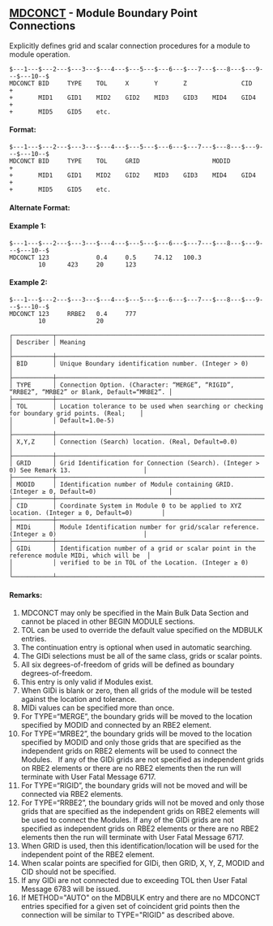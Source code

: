 ## [MDCONCT](https://nexus.hexagon.com/documentationcenter/bundle/MSC_Nastran_2022.4/page/Nastran_Combined_Book/qrg/bulkno/TOC.MDCONCT.xhtml) - Module Boundary Point Connections

Explicitly defines grid and scalar connection procedures for a module to module operation.

```nastran
$---1---$---2---$---3---$---4---$---5---$---6---$---7---$---8---$---9---$---10--$
MDCONCT BID     TYPE    TOL     X       Y       Z               CID     +       
+       MID1    GID1    MID2    GID2    MID3    GID3    MID4    GID4    +       
+       MID5    GID5    etc.                                                    
```

#### Format:

```nastran
$---1---$---2---$---3---$---4---$---5---$---6---$---7---$---8---$---9---$---10--$
MDCONCT BID     TYPE    TOL     GRID                    MODID           +       
+       MID1    GID1    MID2    GID2    MID3    GID3    MID4    GID4    +       
+       MID5    GID5    etc.                                                    
```

#### Alternate Format:

#### Example 1:

```nastran
$---1---$---2---$---3---$---4---$---5---$---6---$---7---$---8---$---9---$---10--$
MDCONCT 123             0.4     0.5     74.12   100.3                           
        10      423     20      123                                             
```

#### Example 2:

```nastran
$---1---$---2---$---3---$---4---$---5---$---6---$---7---$---8---$---9---$---10--$
MDCONCT 123     RRBE2   0.4     777                                             
        10              20                                                      
```

```text
┌───────────┬──────────────────────────────────────────────────────────────────────────────────────────────┐
│ Describer │ Meaning                                                                                      │
├───────────┼──────────────────────────────────────────────────────────────────────────────────────────────┤
│ BID       │ Unique Boundary identification number. (Integer > 0)                                         │
├───────────┼──────────────────────────────────────────────────────────────────────────────────────────────┤
│ TYPE      │ Connection Option. (Character: “MERGE”, “RIGID”, “RRBE2”, “MRBE2” or Blank, Default=“MRBE2”. │
├───────────┼──────────────────────────────────────────────────────────────────────────────────────────────┤
│ TOL       │ Location tolerance to be used when searching or checking for boundary grid points. (Real;    │
│           │ Default=1.0e-5)                                                                              │
├───────────┼──────────────────────────────────────────────────────────────────────────────────────────────┤
│ X,Y,Z     │ Connection (Search) location. (Real, Default=0.0)                                            │
├───────────┼──────────────────────────────────────────────────────────────────────────────────────────────┤
│ GRID      │ Grid Identification for Connection (Search). (Integer > 0) See Remark 13.                    │
├───────────┼──────────────────────────────────────────────────────────────────────────────────────────────┤
│ MODID     │ Identification number of Module containing GRID. (Integer ≥ 0, Default=0)                    │
├───────────┼──────────────────────────────────────────────────────────────────────────────────────────────┤
│ CID       │ Coordinate System in Module 0 to be applied to XYZ location. (Integer ≥ 0, Default=0)        │
├───────────┼──────────────────────────────────────────────────────────────────────────────────────────────┤
│ MIDi      │ Module Identification number for grid/scalar reference. (Integer ≥ 0)                        │
├───────────┼──────────────────────────────────────────────────────────────────────────────────────────────┤
│ GIDi      │ Identification number of a grid or scalar point in the reference module MIDi, which will be  │
│           │ verified to be in TOL of the Location. (Integer ≥ 0)                                         │
└───────────┴──────────────────────────────────────────────────────────────────────────────────────────────┘
```

#### Remarks:

1. MDCONCT may only be specified in the Main Bulk Data Section and cannot be placed in other BEGIN MODULE sections.
2. TOL can be used to override the default value specified on the MDBULK entries.
3. The continuation entry is optional when used in automatic searching.
4. The GIDi selections must be all of the same class, grids or scalar points.
5. All six degrees-of-freedom of grids will be defined as boundary degrees-of-freedom.
6. This entry is only valid if Modules exist.
7. When GIDi is blank or zero, then all grids of the module will be tested against the location and tolerance.
8. MIDi values can be specified more than once.
9. For TYPE=“MERGE”, the boundary grids will be moved to the location specified by MODID and connected by an RBE2 element.
10. For TYPE=“MRBE2”, the boundary grids will be moved to the location specified by MODID and only those grids that are specified as the independent grids on RBE2 elements will be used to connect the Modules.   If any of the GIDi grids are not specified as independent grids on RBE2 elements or there are no RBE2 elements then the run will terminate with User Fatal Message 6717.
11. For TYPE=“RIGID”, the boundary grids will not be moved and will be connected via RBE2 elements.
12. For TYPE=“RRBE2”, the boundary grids will not be moved and only those grids that are specified as the independent grids on RBE2 elements will be used to connect the Modules. If any of the GIDi grids are not specified as independent grids on RBE2 elements or there are no RBE2 elements then the run will terminate with User Fatal Message 6717.
13. When GRID is used, then this identification/location will be used for the independent point of the RBE2 element.
14. When scalar points are specified for GIDi, then GRID, X, Y, Z, MODID and CID should not be specified.
15. If any GIDi are not connected due to exceeding TOL then User Fatal Message 6783 will be issued.
16. If METHOD="AUTO" on the MDBULK entry and there are no MDCONCT entries specified for a given set of coincident grid points then the connection will be similar to TYPE="RIGID" as described above.

